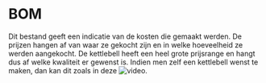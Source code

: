 # BOM
Dit bestand geeft een indicatie van de kosten die gemaakt werden. De prijzen hangen af van waar ze gekocht zijn en in welke hoeveelheid ze werden aangekocht. De kettlebell heeft een heel grote prijsrange en hangt dus af welke kwaliteit er gewenst is. Indien men zelf een kettlebell wenst te maken, dan kan dit zoals in deze ![video](https://www.youtube.com/watch?v=DElEmpafsWo).
